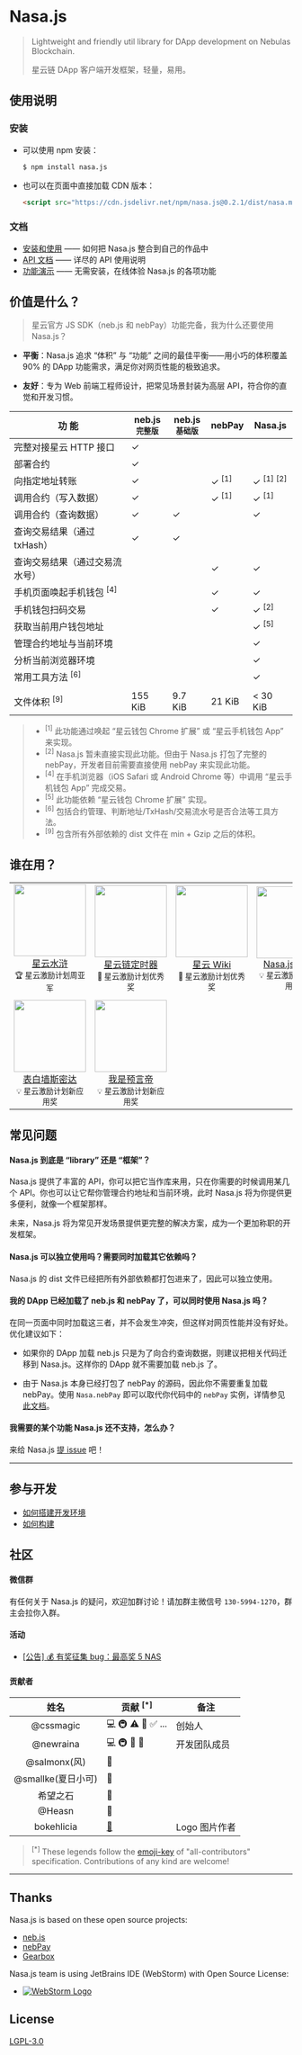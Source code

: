 # Nasa.js

> Lightweight and friendly util library for DApp development on Nebulas Blockchain.
> 
> 星云链 DApp 客户端开发框架，轻量，易用。

## 使用说明

### 安装

* 可以使用 npm 安装：

	```sh
	$ npm install nasa.js
	```

* 也可以在页面中直接加载 CDN 版本：

	```html
	<script src="https://cdn.jsdelivr.net/npm/nasa.js@0.2.1/dist/nasa.min.js"></script>
	```

### 文档

* [安装和使用](https://github.com/NasaTeam/Nasa.js/issues/1) —— 如何把 Nasa.js 整合到自己的作品中
* [API 文档](https://github.com/NasaTeam/Nasa.js/issues/15) —— 详尽的 API 使用说明
* [功能演示](https://dapp.applinzi.com/nasa/) —— 无需安装，在线体验 Nasa.js 的各项功能

## 价值是什么？

> 星云官方 JS SDK（neb.js 和 nebPay）功能完备，我为什么还要使用 Nasa.js？

* **平衡**：Nasa.js 追求 “体积” 与 “功能” 之间的最佳平衡——用小巧的体积覆盖 90% 的 DApp 功能需求，满足你对网页性能的极致追求。

* **友好**：专为 Web 前端工程师设计，把常见场景封装为高层 API，符合你的直觉和开发习惯。

功 能 | neb.js<br><sup>完整版</sup> | neb.js<br><sup>基础版</sup> | nebPay | Nasa.js
---|---|---|---|---
完整对接星云 HTTP 接口 |  ✓ | 
部署合约  |  ✓ | 
向指定地址转账 | ✓ |  | ✓ <sup>[1]</sup> | ✓ <sup>[1]</sup> <sup>[2]</sup>
调用合约（写入数据） | ✓ |  | ✓ <sup>[1]</sup> | ✓ <sup>[1]</sup>
调用合约（查询数据） | ✓ | ✓ |  | ✓
查询交易结果（通过 txHash） | ✓ |  ✓ |  | 
查询交易结果（通过交易流水号） |  |   | ✓ | ✓
手机页面唤起手机钱包 <sup>[4]</sup>  |   |  | ✓ | ✓
手机钱包扫码交易  |   |  | ✓ | ✓ <sup>[2]</sup>
获取当前用户钱包地址 |  |   |  | ✓ <sup>[5]</sup>
管理合约地址与当前环境 |  |  |  | ✓
分析当前浏览器环境 |   |  |  | ✓
常用工具方法 <sup>[6]</sup> |   |  |  | ✓
| |
文件体积 <sup>[9]</sup> | 155 KiB | 9.7 KiB | 21 KiB| < 30 KiB

> * <sup>[1]</sup> 此功能通过唤起 “星云钱包 Chrome 扩展” 或 “星云手机钱包 App” 来实现。
> * <sup>[2]</sup> Nasa.js 暂未直接实现此功能。但由于 Nasa.js 打包了完整的 nebPay，开发者目前需要直接使用 nebPay 来实现此功能。
> * <sup>[4]</sup> 在手机浏览器（iOS Safari 或 Android Chrome 等）中调用 “星云手机钱包 App” 完成交易。
> * <sup>[5]</sup> 此功能依赖 “星云钱包 Chrome 扩展” 实现。
> * <sup>[6]</sup> 包括合约管理、判断地址/TxHash/交易流水号是否合法等工具方法。
> * <sup>[9]</sup> 包含所有外部依赖的 dist 文件在 min + Gzip 之后的体积。

## 谁在用？

|||||
:---:|:---:|:---:|:---:|
[<img src="https://user-images.githubusercontent.com/1231359/44846137-1dc55e00-ac82-11e8-8b01-09c5ec0f2865.jpg" width="128" height="128"><br>星云水浒](https://nas.cryptohero.pro/)<br><sub>🏆 星云激励计划周亚军</sub> | [<img src="https://user-images.githubusercontent.com/1231359/44839738-126a3680-ac72-11e8-9fc7-863b5bd721e9.png" width="128" height="128"><br>星云链定时器](https://nastoolkit.com/timer.html)<br><sub>🌟 星云激励计划优秀奖</sub> | [<img src="https://user-images.githubusercontent.com/1231359/44844129-a17c4c00-ac7c-11e8-81d7-c0b12018e3e5.jpg" width="128" height="128"><br>星云 Wiki](https://zoowii.coding.me/nebwiki/)<br><sub>🌟 星云激励计划优秀奖</sub> | [<img src="https://user-images.githubusercontent.com/1231359/44847352-cc1ed280-ac85-11e8-9bc2-57dbd02023ca.jpg" width="128" height="128"><br>Nasa.js Demo](https://dapp.applinzi.com/nasa/)<br><sub>💡 星云激励计划新应用奖</sub>
||
[<img src="https://user-images.githubusercontent.com/1231359/44847251-7518fd80-ac85-11e8-95f5-0e6767e60b8b.jpg" width="128" height="128"><br>表白墙斯密达](http://pb2v57b8u.bkt.clouddn.com/index.html)<br><sub>💡 星云激励计划新应用奖</sub> | [<img src="https://user-images.githubusercontent.com/1231359/44846284-8a405d00-ac82-11e8-9b3b-51304598abad.png" width="128" height="128"><br>我是预言帝](https://dapp.applinzi.com/predictor/)<br><sub>💡 星云激励计划新应用奖</sub>

## 常见问题

#### Nasa.js 到底是 “library” 还是 “框架”？

Nasa.js 提供了丰富的 API，你可以把它当作库来用，只在你需要的时候调用某几个 API。你也可以让它帮你管理合约地址和当前环境，此时 Nasa.js 将为你提供更多便利，就像一个框架那样。

未来，Nasa.js 将为常见开发场景提供更完整的解决方案，成为一个更加称职的开发框架。

#### Nasa.js 可以独立使用吗？需要同时加载其它依赖吗？

Nasa.js 的 dist 文件已经把所有外部依赖都打包进来了，因此可以独立使用。

#### 我的 DApp 已经加载了 neb.js 和 nebPay 了，可以同时使用 Nasa.js 吗？

在同一页面中同时加载这三者，并不会发生冲突，但这样对网页性能并没有好处。优化建议如下：

* 如果你的 DApp 加载 neb.js 只是为了向合约查询数据<!--或查询交易结果-->，则建议把相关代码迁移到 Nasa.js。这样你的 DApp 就不需要加载 neb.js 了。

* 由于 Nasa.js 本身已经打包了 nebPay 的源码，因此你不需要重复加载 nebPay。使用 `Nasa.nebPay` 即可以取代你代码中的 `nebPay` 实例，详情参见 [此文档](https://github.com/NasaTeam/Nasa.js/issues/15#dependency)。

#### 我需要的某个功能 Nasa.js 还不支持，怎么办？

来给 Nasa.js [提 issue](https://github.com/NasaTeam/Nasa.js/issues/new) 吧！

***

## 参与开发

* [如何搭建开发环境](https://github.com/NasaTeam/Nasa.js/issues/22)
* [如何构建](https://github.com/NasaTeam/Nasa.js/issues/21)

## 社区

#### 微信群

有任何关于 Nasa.js 的疑问，欢迎加群讨论！请加群主微信号 `130-5994-1270`，群主会拉你入群。

#### 活动

* [[公告] 💰 有奖征集 bug：最高奖 5 NAS](https://github.com/NasaTeam/Nasa.js/issues/4)

#### 贡献者 <a name="contributors">&nbsp;</a>

姓名 | 贡献 <sup>[*]</sup> | 备注
:---:|---|---
@cssmagic | 💻 🚇 ⚠️ 📖 ✅ ... | 创始人
@newraina | 💻 🚇 👀 🤔 | 开发团队成员
@salmonx(风) | 🐛
@smallke(夏日小可) | 🐛
希望之石 | 🤔
@Heasn |🤔
bokehlicia | [🎨](http://www.iconarchive.com/show/captiva-icons-by-bokehlicia/rocket-icon.html) | Logo 图片作者

> <sup>[*]</sup> These legends follow the [emoji-key](https://github.com/kentcdodds/all-contributors#emoji-key) of "all-contributors" specification. Contributions of any kind are welcome!

***

## Thanks

Nasa.js is based on these open source projects:

* [neb.js](https://github.com/nebulasio/neb.js)
* [nebPay](https://github.com/nebulasio/nebPay)
* [Gearbox](https://github.com/CMUI/gearbox)

Nasa.js team is using JetBrains IDE (WebStorm) with Open Source License:

* [![WebStorm Logo](https://user-images.githubusercontent.com/5830104/32258214-2f230426-bef4-11e7-8a5f-1b4f9e116e87.png)](https://www.jetbrains.com/webstorm/)

## License

[LGPL-3.0](https://opensource.org/licenses/lgpl-3.0.html)


